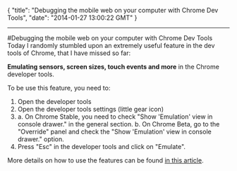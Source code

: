 {
  "title": "Debugging the mobile web on your computer with Chrome Dev Tools",
  "date": "2014-01-27 13:00:22 GMT"
}

---

#Debugging the mobile web on your computer with Chrome Dev Tools
Today I randomly stumbled upon an extremely useful feature in the dev tools of Chrome, that I have missed so far:

**Emulating sensors, screen sizes, touch events and more** in the Chrome developer tools.

To be use this feature, you need to:

1. Open the developer tools
2. Open the developer tools settings (little gear icon)
3. a. On Chrome Stable, you need to check "Show 'Emulation' view in console drawer." in the general section.
    b. On Chrome Beta, go to the "Override" panel and check the "Show 'Emulation' view in console drawer." option.
4. Press "Esc" in the developer tools and click on "Emulate".

More details on how to use the features can be found [in this article](https://developers.google.com/chrome-developer-tools/docs/mobile-emulation?hl=de).